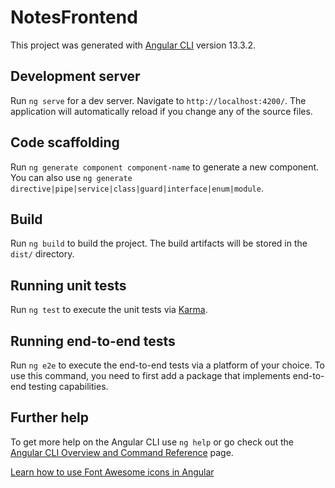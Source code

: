 # NotesFrontend

This project was generated with [Angular CLI](https://github.com/angular/angular-cli) version 13.3.2.

## Development server

Run `ng serve` for a dev server. Navigate to `http://localhost:4200/`. The application will automatically reload if you change any of the source files.

## Code scaffolding

Run `ng generate component component-name` to generate a new component. You can also use `ng generate directive|pipe|service|class|guard|interface|enum|module`.

## Build

Run `ng build` to build the project. The build artifacts will be stored in the `dist/` directory.

## Running unit tests

Run `ng test` to execute the unit tests via [Karma](https://karma-runner.github.io).

## Running end-to-end tests

Run `ng e2e` to execute the end-to-end tests via a platform of your choice. To use this command, you need to first add a package that implements end-to-end testing capabilities.

## Further help

To get more help on the Angular CLI use `ng help` or go check out the [Angular CLI Overview and Command Reference](https://angular.io/cli) page.


<!-- # Express: Note Taker

## Description

Create an application that can be used to write, save, and delete notes. This application will use an express backend and save and retrieve note data from a JSON file.

## Requirements

- [x] You’ll have some boilerplate HTML/CSS and store to read/write JSON file, it's your job to build the backend and connect the two. Download file [NoteTaker.zip](https://drive.google.com/file/d/19pMYYKzGX1J8Gc8nlQx7ZVZxIFYUIUBo/view?usp=sharing). Remember to run app with `node server.js` for backend functionality

- [x] The following HTML routes should be created:

  - [x] GET `/notes` - Should return the `notes.html` file.

  - [x] GET `*` - Should return the `index.html` file

- [ ] The application should have a `db.json` file on the backend that will be used to store and retrieve notes using the `fs` module.

- [ ] The following API routes should be created:

  - [ ] GET `/api/notes` - Should read the `db.json` file and return all saved notes as JSON.

  - [ ] POST `/api/notes` - Should receive a new note to save on the request body, add it to the `db.json` file, and then return the new note to the client.

  - [ ] DELETE `/api/notes/:id` - Should receive a query parameter containing the id of a note to delete. This means you'll need to find a way to give each note a unique `id` when it's saved. In order to delete a note, you'll need to read all notes from the `db.json` file, remove the note with the given `id` property, and then rewrite the notes to the `db.json` file.

## User Story

```
AS A user, I want to be able to write and save notes

I WANT to be able to delete notes I've written before

SO THAT I can organize my thoughts and keep track of tasks I need to complete
```

## Business Context

For users that need to keep track of a lot of information, it's easy to forget or be unable to recall something important. Being able to take persistent notes allows users to have written information available when needed.

## Acceptance Criteria

- [ ] Application should allow users to create and save notes.

- [ ] Application should allow users to view previously saved notes.

- [ ] Application should allow users to delete previously saved notes. -->

[Learn how to use Font Awesome icons in Angular](https://www.angularjswiki.com/angular/how-to-use-font-awesome-icons-in-angular-applications/)
